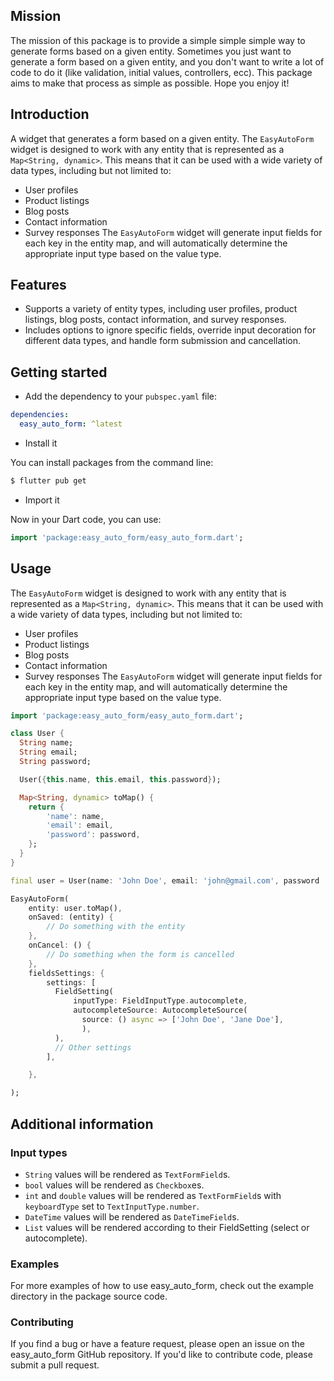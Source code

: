 <!--
This README describes the package. If you publish this package to pub.dev,
this README's contents appear on the landing page for your package.

For information about how to write a good package README, see the guide for
[writing package pages](https://dart.dev/guides/libraries/writing-package-pages).

For general information about developing packages, see the Dart guide for
[creating packages](https://dart.dev/guides/libraries/create-library-packages)
and the Flutter guide for
[developing packages and plugins](https://flutter.dev/developing-packages).
-->

## Mission

The mission of this package is to provide a simple simple simple way to generate forms based on a given entity.
Sometimes you just want to generate a form based on a given entity, and you don't want to write a lot of code to do it (like validation, initial values, controllers, ecc).
This package aims to make that process as simple as possible.
Hope you enjoy it!

## Introduction

A widget that generates a form based on a given entity.
The `EasyAutoForm` widget is designed to work with any entity that is represented as a `Map<String, dynamic>`.
This means that it can be used with a wide variety of data types, including but not limited to:

- User profiles
- Product listings
- Blog posts
- Contact information
- Survey responses
  The `EasyAutoForm` widget will generate input fields for each key in the entity map, and will automatically determine the appropriate input type based on the value type.

## Features

- Supports a variety of entity types, including user profiles, product listings, blog posts, contact information, and survey responses.
- Includes options to ignore specific fields, override input decoration for different data types, and handle form submission and cancellation.

## Getting started

- Add the dependency to your `pubspec.yaml` file:

```yaml
dependencies:
  easy_auto_form: ^latest
```

- Install it

You can install packages from the command line:

```bash
$ flutter pub get
```

- Import it

Now in your Dart code, you can use:

```dart
import 'package:easy_auto_form/easy_auto_form.dart';
```

## Usage

The `EasyAutoForm` widget is designed to work with any entity that is represented as a `Map<String, dynamic>`.
This means that it can be used with a wide variety of data types, including but not limited to:

- User profiles
- Product listings
- Blog posts
- Contact information
- Survey responses
  The `EasyAutoForm` widget will generate input fields for each key in the entity map, and will automatically determine the appropriate input type based on the value type.

```dart
import 'package:easy_auto_form/easy_auto_form.dart';

class User {
  String name;
  String email;
  String password;

  User({this.name, this.email, this.password});

  Map<String, dynamic> toMap() {
    return {
        'name': name,
        'email': email,
        'password': password,
    };
  }
}

final user = User(name: 'John Doe', email: 'john@gmail.com', password '123456');

EasyAutoForm(
    entity: user.toMap(),
    onSaved: (entity) {
        // Do something with the entity
    },
    onCancel: () {
        // Do something when the form is cancelled
    },
    fieldsSettings: {
        settings: [
          FieldSetting(
              inputType: FieldInputType.autocomplete,
              autocompleteSource: AutocompleteSource(
                source: () async => ['John Doe', 'Jane Doe'],
                ),
          ),
          // Other settings
        ],

    },

);
```

## Additional information

### Input types

- `String` values will be rendered as `TextFormField`s.
- `bool` values will be rendered as `Checkbox`es.
- `int` and `double` values will be rendered as `TextFormField`s with `keyboardType` set to `TextInputType.number`.
- `DateTime` values will be rendered as `DateTimeField`s.
- `List` values will be rendered according to their FieldSetting (select or autocomplete).

### Examples
For more examples of how to use easy_auto_form, check out the example directory in the package source code.

### Contributing
If you find a bug or have a feature request, please open an issue on the easy_auto_form GitHub repository. If you'd like to contribute code, please submit a pull request.